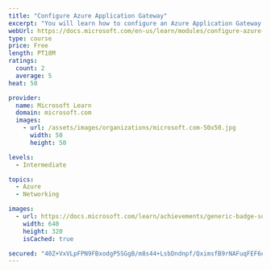 ```yaml
---
title: "Configure Azure Application Gateway"
excerpt: "You will learn how to configure an Azure Application Gateway."
webUrl: https://docs.microsoft.com/en-us/learn/modules/configure-azure-application-gateway/
type: course
price: Free
length: PT18M
ratings:
  count: 2
  average: 5
heat: 50

provider:
  name: Microsoft Learn
  domain: microsoft.com
  images:
    - url: /assets/images/organizations/microsoft.com-50x50.jpg
      width: 50
      height: 50

levels:
  - Intermediate

topics:
  - Azure
  - Networking

images:
  - url: https://docs.microsoft.com/learn/achievements/generic-badge-social.png
    width: 640
    height: 320
    isCached: true

secured: "40Z+VxVLpFPN9FBxodgP5SGgB/m8s44+LsbDndnpf/QximsfB9rNAFuqFEF6q9K84OJsukYlhYjn2JmcgvXyGGHlAQkuJu1yryDFs2OA7LO6hPzSjCOwUWp35dfQvc1q9cuzbvIvnE0zWH21DZcg6AbGR39whIqYJYmg4/qrUNoOZ/HJ1SOyEMigbx38KF0A4R455Ip481N1rWGj7lrn8mbhPiydkkOwZzkQwbjKvtB3oSUWDJ0QqU2am7RzK8hrPddndAjOzzpuqZJ/B7eTwXfNqWQBd6HtjuEeN8m4qtw8IQJQYT97jzcZYSG23rngNbyAhh+EX1fhM4TQjgZATfKal1G/mMfY3e1mosiyUV2cteTQKjPtrks8IAT9GozYiTh7yjqHjzoOaELo4dIlI5rHoDzQ6ZfeG6MHG/PSePU=;9Wj72CXD+NbS/30fWLGRww=="
---
```


